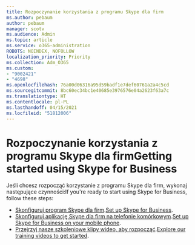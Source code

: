 ```yaml
---
title: Rozpoczynanie korzystania z programu Skype dla firm
ms.author: pebaum
author: pebaum
manager: scotv
ms.audience: Admin
ms.topic: article
ms.service: o365-administration
ROBOTS: NOINDEX, NOFOLLOW
localization_priority: Priority
ms.collection: Adm_O365
ms.custom:
- "9002421"
- "4698"
ms.openlocfilehash: 76a00d06316a95d59badf1e7def60761a2a4c5cd
ms.sourcegitcommit: 8bc60ec34bc1e40685e3976576e04a2623f63a7c
ms.translationtype: HT
ms.contentlocale: pl-PL
ms.lasthandoff: 04/15/2021
ms.locfileid: "51812006"
---
```

# <a name="getting-started-using-skype-for-business"></a><span data-ttu-id="20559-102">Rozpoczynanie korzystania z programu Skype dla firm</span><span class="sxs-lookup"><span data-stu-id="20559-102">Getting started using Skype for Business</span></span>

<span data-ttu-id="20559-103">Jeśli chcesz rozpocząć korzystanie z programu Skype dla firm, wykonaj następujące czynności:</span><span class="sxs-lookup"><span data-stu-id="20559-103">If you're ready to start using Skype for Business, follow these steps:</span></span>

- <span data-ttu-id="20559-104">[Skonfiguruj program Skype dla firm](https://support.office.com/article/Set-up-Skype-for-Business-c0b4ef28-d281-4bb6-ba4d-50495d2ae24c).</span><span class="sxs-lookup"><span data-stu-id="20559-104">[Set up Skype for Business](https://support.office.com/article/Set-up-Skype-for-Business-c0b4ef28-d281-4bb6-ba4d-50495d2ae24c).</span></span>
- <span data-ttu-id="20559-105">[Skonfiguruj aplikację Skype dla firm na telefonie komórkowym](https://support.office.com/article/set-up-your-mobile-apps-985ab72b-47ed-4e0b-9ee5-7376263553ca).</span><span class="sxs-lookup"><span data-stu-id="20559-105">[Set up Skype for Business on your mobile phone](https://support.office.com/article/set-up-your-mobile-apps-985ab72b-47ed-4e0b-9ee5-7376263553ca).</span></span>
- <span data-ttu-id="20559-106">[Przejrzyj nasze szkoleniowe klipy wideo, aby rozpocząć](https://support.office.com/article/video-download-and-install-skype-for-business-9162ae37-12f9-4971-bbbe-2e4a05590f36).</span><span class="sxs-lookup"><span data-stu-id="20559-106">[Explore our training videos to get started](https://support.office.com/article/video-download-and-install-skype-for-business-9162ae37-12f9-4971-bbbe-2e4a05590f36).</span></span>
